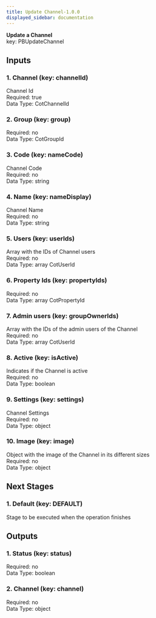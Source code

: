 ```yaml
---  
title: Update Channel-1.0.0  
displayed_sidebar: documentation  
---  
```

**Update a Channel**  
key: PBUpdateChannel  
  
## Inputs  
### 1. Channel (key: channelId)  
Channel Id  
Required: true  
Data Type: CotChannelId   
### 2. Group (key: group)  
  
Required: no  
Data Type: CotGroupId   
### 3. Code (key: nameCode)  
Channel Code  
Required: no  
Data Type: string   
### 4. Name (key: nameDisplay)  
Channel Name  
Required: no  
Data Type: string   
### 5. Users (key: userIds)  
Array with the IDs of Channel users  
Required: no  
Data Type: array CotUserId  
### 6. Property Ids (key: propertyIds)  
  
Required: no  
Data Type: array CotPropertyId  
### 7. Admin users (key: groupOwnerIds)  
Array with the IDs of the admin users of the Channel  
Required: no  
Data Type: array CotUserId  
### 8. Active (key: isActive)  
Indicates if the Channel is active  
Required: no  
Data Type: boolean   
### 9. Settings (key: settings)  
Channel Settings  
Required: no  
Data Type: object   
### 10. Image (key: image)  
Object with the image of the Channel in its different sizes  
Required: no  
Data Type: object   
## Next Stages  
### 1. Default (key: DEFAULT)  
Stage to be executed when the operation finishes  
## Outputs  
### 1. Status (key: status)  
  
Required: no  
Data Type: boolean   
### 2. Channel (key: channel)  
  
Required: no  
Data Type: object 
